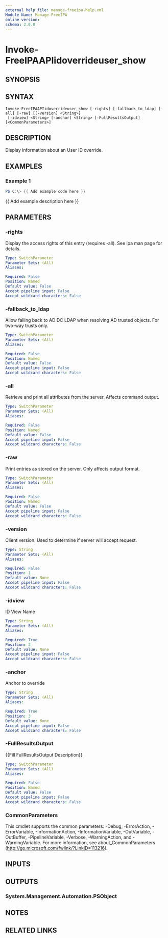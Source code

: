 ```yaml
---
external help file: manage-freeipa-help.xml
Module Name: Manage-FreeIPA
online version:
schema: 2.0.0
---
```


# Invoke-FreeIPAAPIidoverrideuser_show

## SYNOPSIS

## SYNTAX

```
Invoke-FreeIPAAPIidoverrideuser_show [-rights] [-fallback_to_ldap] [-all] [-raw] [[-version] <String>]
 [-idview] <String> [-anchor] <String> [-FullResultsOutput] [<CommonParameters>]
```

## DESCRIPTION
Display information about an User ID override.

## EXAMPLES

### Example 1
```powershell
PS C:\> {{ Add example code here }}
```

{{ Add example description here }}

## PARAMETERS

### -rights
Display the access rights of this entry (requires -all).
See ipa man page for details.

```yaml
Type: SwitchParameter
Parameter Sets: (All)
Aliases:

Required: False
Position: Named
Default value: False
Accept pipeline input: False
Accept wildcard characters: False
```

### -fallback_to_ldap
Allow falling back to AD DC LDAP when resolving AD trusted objects.
For two-way trusts only.

```yaml
Type: SwitchParameter
Parameter Sets: (All)
Aliases:

Required: False
Position: Named
Default value: False
Accept pipeline input: False
Accept wildcard characters: False
```

### -all
Retrieve and print all attributes from the server.
Affects command output.

```yaml
Type: SwitchParameter
Parameter Sets: (All)
Aliases:

Required: False
Position: Named
Default value: False
Accept pipeline input: False
Accept wildcard characters: False
```

### -raw
Print entries as stored on the server.
Only affects output format.

```yaml
Type: SwitchParameter
Parameter Sets: (All)
Aliases:

Required: False
Position: Named
Default value: False
Accept pipeline input: False
Accept wildcard characters: False
```

### -version
Client version.
Used to determine if server will accept request.

```yaml
Type: String
Parameter Sets: (All)
Aliases:

Required: False
Position: 1
Default value: None
Accept pipeline input: False
Accept wildcard characters: False
```

### -idview
ID View Name

```yaml
Type: String
Parameter Sets: (All)
Aliases:

Required: True
Position: 2
Default value: None
Accept pipeline input: False
Accept wildcard characters: False
```

### -anchor
Anchor to override

```yaml
Type: String
Parameter Sets: (All)
Aliases:

Required: True
Position: 3
Default value: None
Accept pipeline input: False
Accept wildcard characters: False
```

### -FullResultsOutput
{{Fill FullResultsOutput Description}}

```yaml
Type: SwitchParameter
Parameter Sets: (All)
Aliases:

Required: False
Position: Named
Default value: False
Accept pipeline input: False
Accept wildcard characters: False
```

### CommonParameters
This cmdlet supports the common parameters: -Debug, -ErrorAction, -ErrorVariable, -InformationAction, -InformationVariable, -OutVariable, -OutBuffer, -PipelineVariable, -Verbose, -WarningAction, and -WarningVariable.
For more information, see about_CommonParameters (http://go.microsoft.com/fwlink/?LinkID=113216).

## INPUTS

## OUTPUTS

### System.Management.Automation.PSObject
## NOTES

## RELATED LINKS
